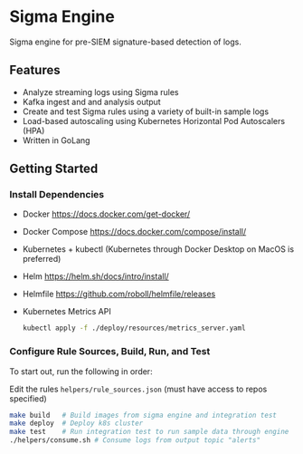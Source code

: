 # Sigma Engine

Sigma engine for pre-SIEM signature-based detection of logs.

## Features

- Analyze streaming logs using Sigma rules
- Kafka ingest and and analysis output
- Create and test Sigma rules using a variety of built-in sample logs
- Load-based autoscaling using Kubernetes Horizontal Pod Autoscalers (HPA)
- Written in GoLang

## Getting Started

### Install Dependencies

- Docker <https://docs.docker.com/get-docker/>
- Docker Compose <https://docs.docker.com/compose/install/>
- Kubernetes + kubectl (Kubernetes through Docker Desktop on MacOS is preferred)
- Helm  <https://helm.sh/docs/intro/install/>
- Helmfile <https://github.com/roboll/helmfile/releases>
- Kubernetes Metrics API

  ```bash
  kubectl apply -f ./deploy/resources/metrics_server.yaml
  ```

### Configure Rule Sources, Build, Run, and Test

To start out, run the following in order:

Edit the rules `helpers/rule_sources.json` (must have access to repos specified)

```bash
make build   # Build images from sigma engine and integration test
make deploy  # Deploy k8s cluster
make test    # Run integration test to run sample data through engine
./helpers/consume.sh # Consume logs from output topic "alerts"
```
